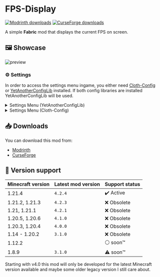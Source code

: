 # FPS-Display
[![Modrinth downloads](https://img.shields.io/modrinth/dt/DIlqwRFH?logo=modrinth&label=Modrinth&color=00AF5C)](https://modrinth.com/mod/fpsdisplay)
[![CurseForge downloads](https://img.shields.io/curseforge/dt/440228?logo=curseforge&label=CurseForge&color=F16436)](https://www.curseforge.com/minecraft/mc-mods/fpsdisplay)

A simple **Fabric** mod that displays the current FPS on screen.

## 🖼️ Showcase

![preview](./media/showcase/fps-counter.png)

### ⚙️ Settings

In order to access the settings menu ingame, you either need [Cloth-Config](https://modrinth.com/mod/cloth-config) or [YetAnotherConfigLib](https://modrinth.com/mod/yacl) installed.
If both config libraries are installed YetAnotherConfigLib will be used.

<details>
<summary>Settings Menu (YetAnotherConfigLib)</summary>

![settings](./media/showcase/settings-yacl.png)
</details>

<details>
<summary>Settings Menu (Cloth-Config)</summary>

![settings](./media/showcase/settings-clothconfig.png)
</details>

## 📥 Downloads

You can download this mod from:
* [Modrinth](https://modrinth.com/mod/fpsdisplay)
* [CurseForge](https://www.curseforge.com/minecraft/mc-mods/fpsdisplay)

## 🎲 Version support

| Minecraft version | Latest mod version | Support status            |
| ----------------- | ------------------ | ------------------------- |
| 1.21.4            | `4.2.4`            | :heavy_check_mark: Active |
| 1.21.2, 1.21.3    | `4.2.3`            | :x: Obsolete              |
| 1.21, 1.21.1      | `4.2.1`            | :x: Obsolete              |
| 1.20.5, 1.20.6    | `4.1.0`            | :x: Obsolete              |
| 1.20.3, 1.20.4    | `4.0.0`            | :x: Obsolete              |
| 1.14 - 1.20.2     | `3.1.0`            | :x: Obsolete              |
| 1.12.2            |                    | :white_circle: soon™      |
| 1.8.9             | `3.1.0`            | :warning: soon™           |

Starting with v4.0 this mod will only be developed for the latest Minecraft version available and maybe some older legacy version I still care about.

